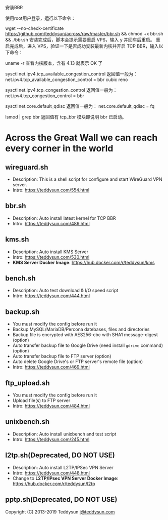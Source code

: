 安装BBR

使用root用户登录，运行以下命令：

wget --no-check-certificate https://github.com/teddysun/across/raw/master/bbr.sh && chmod +x bbr.sh && ./bbr.sh
安装完成后，脚本会提示需要重启 VPS，输入 y 并回车后重启。
重启完成后，进入 VPS，验证一下是否成功安装最新内核并开启 TCP BBR，输入以下命令：

uname -r
查看内核版本，含有 4.13 就表示 OK 了

sysctl net.ipv4.tcp_available_congestion_control
返回值一般为：
net.ipv4.tcp_available_congestion_control = bbr cubic reno

sysctl net.ipv4.tcp_congestion_control
返回值一般为：
net.ipv4.tcp_congestion_control = bbr

sysctl net.core.default_qdisc
返回值一般为：
net.core.default_qdisc = fq

lsmod | grep bbr
返回值有 tcp_bbr 模块即说明 bbr 已启动。


# Across the Great Wall we can reach every corner in the world

## wireguard.sh

- Description: This is a shell script for configure and start WireGuard VPN server.
- Intro: https://teddysun.com/554.html

## bbr.sh

- Description: Auto install latest kernel for TCP BBR
- Intro: https://teddysun.com/489.html

## kms.sh

- Description: Auto install KMS Server
- Intro: https://teddysun.com/530.html
- **KMS Server Docker Image**: https://hub.docker.com/r/teddysun/kms

## bench.sh

- Description: Auto test download & I/O speed script
- Intro: https://teddysun.com/444.html

## backup.sh

- You must modify the config before run it
- Backup MySQL/MariaDB/Percona datebases, files and directories
- Backup file is encrypted with AES256-cbc with SHA1 message-digest (option)
- Auto transfer backup file to Google Drive (need install `gdrive` command) (option)
- Auto transfer backup file to FTP server (option)
- Auto delete Google Drive's or FTP server's remote file (option)
- Intro: https://teddysun.com/469.html

## ftp_upload.sh

- You must modify the config before run it
- Upload file(s) to FTP server
- Intro: https://teddysun.com/484.html

## unixbench.sh

- Description: Auto install unixbench and test script
- Intro: https://teddysun.com/245.html

## l2tp.sh(Deprecated, DO NOT USE)

- Description: Auto install L2TP/IPSec VPN Server
- Intro: https://teddysun.com/448.html
- Change to **L2TP/IPsec VPN Server Docker Image**: https://hub.docker.com/r/teddysun/l2tp

## pptp.sh(Deprecated, DO NOT USE)

Copyright (C) 2013-2019 Teddysun <i@teddysun.com>
